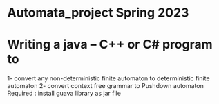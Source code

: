 # Automata_project Spring 2023
# Writing  a java – C++ or C# program to 
1- convert any non-deterministic finite automaton to deterministic finite automaton
2- convert context free grammar to Pushdown automaton 
Required :  install guava library as jar file
